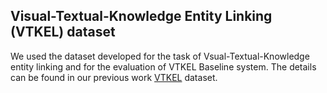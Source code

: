 ## Visual-Textual-Knowledge Entity Linking (VTKEL) dataset

We used the dataset developed for the task of Vsual-Textual-Knowledge entity linking and for the evaluation of VTKEL Baseline system. The details can be found in our previous work [VTKEL](https://github.com/shahidost/VTKEL) dataset.
